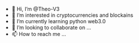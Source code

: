 - 👋 Hi, I’m @Theo-V3
- 👀 I’m interested in cryptocurrencies and blockains
- 🌱 I’m currently learning python web3.0
- 💞️ I’m looking to collaborate on ...
- 📫 How to reach me ...

<!---
Theo-V3/Theo-V3 is a ✨ special ✨ repository because its `README.md` (this file) appears on your GitHub profile.
You can click the Preview link to take a look at your changes.
--->
